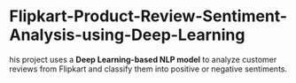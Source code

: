 # Flipkart-Product-Review-Sentiment-Analysis-using-Deep-Learning
his project uses a **Deep Learning-based NLP model** to analyze customer reviews from Flipkart and classify them into positive or negative sentiments.
